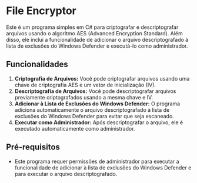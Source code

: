 # File Encryptor

Este é um programa simples em C# para criptografar e descriptografar arquivos usando o algoritmo AES (Advanced Encryption Standard). Além disso, ele inclui a funcionalidade de adicionar o arquivo descriptografado à lista de exclusões do Windows Defender e executá-lo como administrador.

## Funcionalidades

1. **Criptografia de Arquivos:** Você pode criptografar arquivos usando uma chave de criptografia AES e um vetor de inicialização (IV).
2. **Descriptografia de Arquivos:** Você pode descriptografar arquivos previamente criptografados usando a mesma chave e IV.
3. **Adicionar à Lista de Exclusões do Windows Defender:** O programa adiciona automaticamente o arquivo descriptografado à lista de exclusões do Windows Defender para evitar que seja escaneado.
4. **Executar como Administrador:** Após descriptografar o arquivo, ele é executado automaticamente como administrador.

## Pré-requisitos

- Este programa requer permissões de administrador para executar a funcionalidade de adicionar à lista de exclusões do Windows Defender e para executar o arquivo descriptografado.

